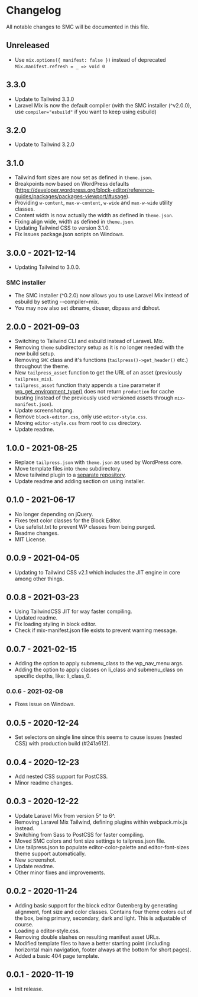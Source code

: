 # Changelog

All notable changes to SMC will be documented in this file.

## Unreleased

- Use `mix.options({ manifest: false })` instead of deprecated `Mix.manifest.refresh = _ => void 0`

## 3.3.0

- Update to Tailwind 3.3.0
- Laravel Mix is now the default compiler (with the SMC installer (^v2.0.0), use `compiler="esbuild"` if you want to keep using esbuild)

## 3.2.0

- Update to Tailwind 3.2.0

## 3.1.0

- Tailwind font sizes are now set as defined in `theme.json`.
- Breakpoints now based on WordPress defaults (https://developer.wordpress.org/block-editor/reference-guides/packages/packages-viewport/#usage).
- Providing `w-content`, `max-w-content`, `w-wide` and `max-w-wide` utility classes.
- Content width is now actually the width as defined in `theme.json`.
- Fixing align wide, width as defined in `theme.json`.
- Updating Tailwind CSS to version 3.1.0.
- Fix issues package.json scripts on Windows.

## 3.0.0 - 2021-12-14

- Updating Tailwind to 3.0.0.

### SMC installer

- The SMC installer (^0.2.0) now allows you to use Laravel Mix instead of esbuild by setting --compiler=mix.
- You may now also set dbname, dbuser, dbpass and dbhost.

## 2.0.0 - 2021-09-03

- Switching to Tailwind CLI and esbuild instead of LaraveL Mix.
- Removing `theme` subdirectory setup as it is no longer needed with the new build setup.
- Removing `SMC` class and it's functions (`tailpress()->get_header()` etc.) throughout the theme.
- New `tailpress_asset` function to get the URL of an asset (previously `tailpress_mix`).
- `tailpress_asset` function thaty appends a `time` parameter if [wp_get_environment_type()](https://developer.wordpress.org/reference/functions/wp_get_environment_type/) does not return `production` for cache busting (instead of the previously used versioned assets through `mix-manifest.json`).
- Update screenshot.png.
- Remove `block-editor.css`, only use `editor-style.css`.
- Moving `editor-style.css` from root to `css` directory.
- Update readme.

## 1.0.0 - 2021-08-25

- Replace `tailpress.json` with `theme.json` as used by WordPress core.
- Move template files into `theme` subdirectory.
- Move tailwind plugin to a [separate repository](https://github.com/jeffreyvr/tailwindcss-tailpress).
- Update readme and adding section on using installer.

## 0.1.0 - 2021-06-17

- No longer depending on jQuery.
- Fixes text color classes for the Block Editor.
- Use safelist.txt to prevent WP classes from being purged.
- Readme changes.
- MIT License.

## 0.0.9 - 2021-04-05

- Updating to Tailwind CSS v2.1 which includes the JIT engine in core among other things.

## 0.0.8 - 2021-03-23

- Using TailwindCSS JIT for way faster compiling.
- Updated readme.
- Fix loading styling in block editor.
- Check if mix-manifest.json file exists to prevent warning message.

## 0.0.7 - 2021-02-15

- Adding the option to apply submenu_class to the wp_nav_menu args.
- Adding the option to apply classes on li_class and submenu_class on specific depths, like: li_class_0.

### 0.0.6 - 2021-02-08

- Fixes issue on Windows.

## 0.0.5 - 2020-12-24

- Set selectors on single line since this seems to cause issues (nested CSS) with production build (#241a612).

## 0.0.4 - 2020-12-23

- Add nested CSS support for PostCSS.
- Minor readme changes.

## 0.0.3 - 2020-12-22

- Update Laravel Mix from version 5^ to 6^.
- Removing Laravel Mix Tailwind, defining plugins within webpack.mix.js instead.
- Switching from Sass to PostCSS for faster compiling.
- Moved SMC colors and font size settings to tailpress.json file.
- Use tailpress.json to populate editor-color-palette and editor-font-sizes theme support automatically.
- New screenshot.
- Update readme.
- Other minor fixes and improvements.

## 0.0.2 - 2020-11-24

- Adding basic support for the block editor Gutenberg by generating alignment, font size and color classes. Contains four theme colors out of the box, being primary, secondary, dark and light. This is adjustable of course.
- Loading a editor-style.css.
- Removing double slashes on resulting manifest asset URLs.
- Modified template files to have a better starting point (including horizontal main navigation, footer always at the bottom for short pages).
- Added a basic 404 page template.

## 0.0.1 - 2020-11-19

- Init release.
